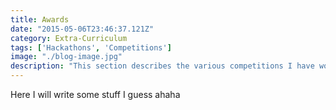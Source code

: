 ```yaml
---
title: Awards
date: "2015-05-06T23:46:37.121Z"
category: Extra-Curriculum
tags: ['Hackathons', 'Competitions']
image: "./blog-image.jpg"
description: "This section describes the various competitions I have won during my undergradute studies."  
---
```


Here I will write some stuff I guess ahaha
